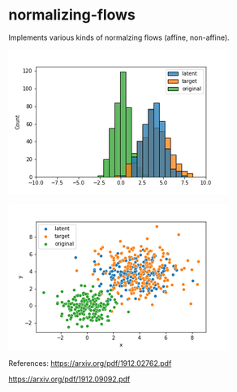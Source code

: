 # normalizing-flows

Implements various kinds of normalzing flows (affine, non-affine).

![alt text](https://github.com/StanleyN1/normalizing-flows/blob/master/1d-gaussian-approx.png?raw=true)

![alt text](https://github.com/StanleyN1/normalizing-flows/blob/master/2d-gaussian-approx.png?raw=true)

References:
  https://arxiv.org/pdf/1912.02762.pdf
  
  https://arxiv.org/pdf/1912.09092.pdf
